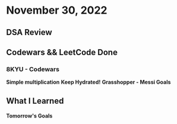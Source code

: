 # November 30, 2022 

## DSA Review

## Codewars && LeetCode Done

### 8KYU - Codewars
**Simple multiplication**
**Keep Hydrated!**
**Grasshopper - Messi Goals**

## What I Learned

#### Tomorrow's Goals